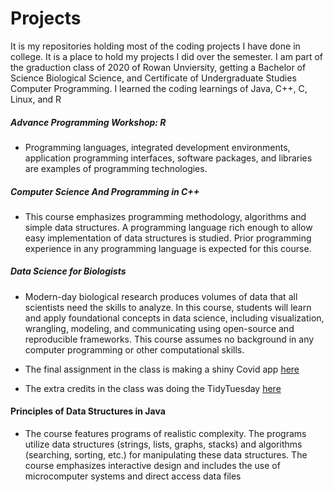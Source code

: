 # Projects

It is my repositories holding most of the coding projects I have done in college. It is a place to hold my projects I did over the semester. I am part of the graduction class of 2020 of Rowan Unviersity, getting a Bachelor of Science Biological Science, and Certificate of Undergraduate Studies Computer Programming. I learned the coding learnings of Java, C++, C, Linux, and R

##### Advance Programming Workshop: R
+ Programming languages, integrated development environments, application programming interfaces, software packages, and libraries are examples of programming technologies. 

##### Computer Science And Programming in C++
+ This course emphasizes programming methodology, algorithms and simple data structures. A programming language rich
enough to allow easy implementation of data structures is studied. Prior programming experience in any programming
language is expected for this course. 

##### Data Science for Biologists
+ Modern-day biological research produces volumes of data that all scientists need the skills to
analyze. In this course, students will learn and apply foundational concepts in data science,
including visualization, wrangling, modeling, and communicating using open-source and
reproducible frameworks. This course assumes no background in any computer programming
or other computational skills.

+ The final assignment in the class is making a shiny Covid app [here](https://github.com/shahp7/datascience_final_assignment)
+ The extra credits in the class was doing the TidyTuesday [here](https://github.com/shahp7/TidyTuesday)

#### Principles of Data Structures in Java
+ The course features programs of realistic complexity. The programs utilize data structures (strings, lists, graphs, stacks) and
algorithms (searching, sorting, etc.) for manipulating these data structures. The course emphasizes interactive design and
includes the use of microcomputer systems and direct access data files
